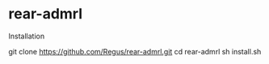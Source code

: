 # rear-admrl

Installation

git clone https://github.com/Regus/rear-admrl.git
cd rear-admrl
sh install.sh
